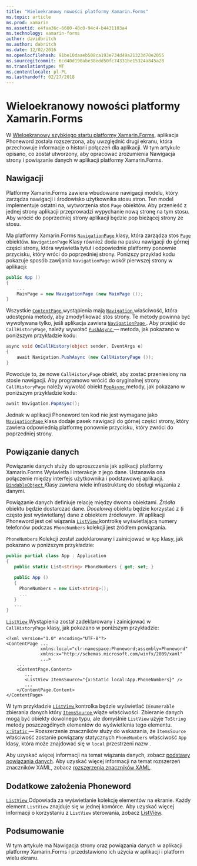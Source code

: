 ```yaml
---
title: "Wieloekranowy nowości platformy Xamarin.Forms"
ms.topic: article
ms.prod: xamarin
ms.assetid: e4faa36c-6600-48c0-94c4-b4431103a4
ms.technology: xamarin-forms
author: davidbritch
ms.author: dabritch
ms.date: 12/02/2016
ms.openlocfilehash: 91be10daaeb508ca193e734d49a21323d70e2055
ms.sourcegitcommit: 6cd40d190abe38edd50fc74331be15324a845a28
ms.translationtype: MT
ms.contentlocale: pl-PL
ms.lasthandoff: 02/27/2018
---
```

# <a name="xamarinforms-multiscreen-deep-dive"></a>Wieloekranowy nowości platformy Xamarin.Forms

W [Wieloekranowy szybkiego startu platformy Xamarin.Forms](~/xamarin-forms/get-started/hello-xamarin-forms-multiscreen/quickstart.md), aplikacja Phoneword została rozszerzona, aby uwzględnić drugi ekranu, która przechowuje informacje o historii połączeń dla aplikacji. W tym artykule opisano, co został utworzony, aby opracować zrozumienia Nawigacja strony i powiązanie danych w aplikacji platformy Xamarin.Forms.

## <a name="navigation"></a>Nawigacji

Platformy Xamarin.Forms zawiera wbudowane nawigacji modelu, który zarządza nawigacji i środowisko użytkownika stosu stron. Ten model implementuje ostatni na, wytworzenia stos `Page` obiektów. Aby przenieść z jednej strony aplikacji przeprowadzi wypychanie nową stronę na tym stosu. Aby wrócić do poprzedniej strony aplikacji będzie pop bieżącej strony ze stosu.

Ma platformy Xamarin.Forms [ `NavigationPage` ](https://developer.xamarin.com/api/type/Xamarin.Forms.NavigationPage/) klasy, która zarządza stos [ `Page` ](https://developer.xamarin.com/api/type/Xamarin.Forms.Page/) obiektów. `NavigationPage` Klasy również doda na pasku nawigacji do górnej części strony, która wyświetla tytuł i odpowiednie platformy <span class="uiitem">ponownie</span> przycisku, który wróci do poprzedniej strony. Poniższy przykład kodu pokazuje sposób zawijania `NavigationPage` wokół pierwszej strony w aplikacji:

```csharp
public App ()
{
    ...
    MainPage = new NavigationPage (new MainPage ());
}
```

Wszystkie [ `ContentPage` ](https://developer.xamarin.com/api/type/Xamarin.Forms.ContentPage/) wystąpienia mają [ `Navigation` ](https://developer.xamarin.com/api/property/Xamarin.Forms.VisualElement.Navigation/) właściwość, która udostępnia metody, aby zmodyfikować stos strony. Te metody powinna być wywoływana tylko, jeśli aplikacja zawiera [ `NavigationPage` ](https://developer.xamarin.com/api/type/Xamarin.Forms.NavigationPage/). Aby przejść do `CallHistoryPage`, należy wywołać [ `PushAsync` ](https://developer.xamarin.com/api/member/Xamarin.Forms.NavigationPage.PushAsync/p/Xamarin.Forms.Page/) — metoda, jak pokazano w poniższym przykładzie kodu:

```csharp
async void OnCallHistory(object sender, EventArgs e)
{
    await Navigation.PushAsync (new CallHistoryPage ());
}
```

Powoduje to, że nowe `CallHistoryPage` obiekt, aby zostać przeniesiony na stosie nawigacji. Aby programowo wrócić do oryginalnej strony `CallHistoryPage` należy wywołać obiekt [ `PopAsync` ](https://developer.xamarin.com/api/member/Xamarin.Forms.NavigationPage.PopAsync()/) metody, jak pokazano w poniższym przykładzie kodu:

```csharp
await Navigation.PopAsync();
```

Jednak w aplikacji Phoneword ten kod nie jest wymagane jako [ `NavigationPage` ](https://developer.xamarin.com/api/type/Xamarin.Forms.NavigationPage/) klasa dodaje pasek nawigacji do górnej części strony, który zawiera odpowiednią platformę <span class="uiitem">ponownie</span> przycisku, który zwróci do poprzedniej strony.

## <a name="data-binding"></a>Powiązanie danych

Powiązanie danych służy do uproszczenia jak aplikacji platformy Xamarin.Forms Wyświetla i interakcje z jego dane. Ustanawia ona połączenie między interfejs użytkownika i podstawowej aplikacji. [ `BindableObject` ](https://developer.xamarin.com/api/type/Xamarin.Forms.BindableObject/) Klasy zawiera wiele infrastrukturę do obsługi wiązania z danymi.

Powiązanie danych definiuje relację między dwoma obiektami. *Źródła* obiektu będzie dostarczać dane. *Docelowej* obiektu będzie korzystać z (i często jest wyświetlany) dane z obiektem źródłowym. W aplikacji Phoneword jest cel wiązania [ `ListView` ](https://developer.xamarin.com/api/type/Xamarin.Forms.ListView/) kontrolkę wyświetlającą numery telefonów podczas `PhoneNumbers` kolekcji jest źródłem powiązania.

`PhoneNumbers` Kolekcji został zadeklarowany i zainicjować w `App` klasy, jak pokazano w poniższym przykładzie:

```csharp
public partial class App : Application
{
   public static List<string> PhoneNumbers { get; set; }

   public App ()
   {
     PhoneNumbers = new List<string>();
     ...
   }
   ...
}
```

[ `ListView` ](https://developer.xamarin.com/api/type/Xamarin.Forms.ListView/) Wystąpienia został zadeklarowany i zainicjować w `CallHistoryPage` klasy, jak pokazano w poniższym przykładzie:

```xaml
<?xml version="1.0" encoding="UTF-8"?>
<ContentPage ...
             xmlns:local="clr-namespace:Phoneword;assembly=Phoneword"
             xmlns:x="http://schemas.microsoft.com/winfx/2009/xaml"
             ...>
    ...
    <ContentPage.Content>
       ...
       <ListView ItemsSource="{x:Static local:App.PhoneNumbers}" />
       ...
    </ContentPage.Content>
</ContentPage>
```

W tym przykładzie [ `ListView` ](https://developer.xamarin.com/api/type/Xamarin.Forms.ListView/) kontrolka będzie wyświetlać `IEnumerable` zbierania danych który [ `ItemsSource` ](https://developer.xamarin.com/api/property/Xamarin.Forms.ItemsView.ItemsSource/) wiąże właściwości. Zbieranie danych mogą być obiekty dowolnego typu, ale domyślnie `ListView` użyje `ToString` metody poszczególnych elementów do wyświetlenia tego elementu. [ `x:Static` ](https://developer.xamarin.com/api/type/Xamarin.Forms.Xaml.StaticExtension/) — Rozszerzenie znaczników służy do wskazania, że `ItemsSource` właściwość zostanie powiązany statycznych `PhoneNumbers` właściwość `App` klasy, która może znajdować się w `local` przestrzeni nazw .

Aby uzyskać więcej informacji na temat wiązania danych, zobacz [podstawy powiązania danych](~/xamarin-forms/xaml/xaml-basics/data-binding-basics.md). Aby uzyskać więcej informacji na temat rozszerzeń znaczników XAML, zobacz [rozszerzenia znaczników XAML](~/xamarin-forms/xaml/xaml-basics/xaml-markup-extensions.md).

## <a name="additional-concepts-introduced-in-phoneword"></a>Dodatkowe założenia Phoneword

[ `ListView` ](https://developer.xamarin.com/api/type/Xamarin.Forms.ListView/) Odpowiada za wyświetlanie kolekcję elementów na ekranie. Każdy element `ListView` znajduje się w jednej komórce. Aby uzyskać więcej informacji o korzystaniu z `ListView` sterowania, zobacz [ListView](~/xamarin-forms/user-interface/listview/index.md).

## <a name="summary"></a>Podsumowanie

W tym artykule ma Nawigacja strony oraz powiązania danych w aplikacji platformy Xamarin.Forms i przedstawiono ich użycia w aplikacji i platform wielu ekranu.
